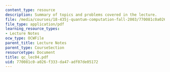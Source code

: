 ```yaml
---
content_type: resource
description: Summary of topics and problems covered in the lecture.
file: /media/courses/18-435j-quantum-computation-fall-2003/770081c0a026f333da47adf07de05172_qc_lec04.pdf
file_type: application/pdf
learning_resource_types:
- Lecture Notes
ocw_type: OCWFile
parent_title: Lecture Notes
parent_type: CourseSection
resourcetype: Document
title: qc_lec04.pdf
uid: 770081c0-a026-f333-da47-adf07de05172
---
```

